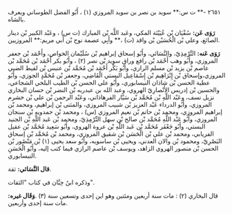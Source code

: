 ٢٦٥١ -** ت س:** سويد بن نصر بن سويد المروزي (١) ، أَبُو الفضل الطوساني ويعرف بالشاه.

**رَوَى عَن:** سُفْيَان بْن عُيَيْنَة المكي، وعَبد اللَّه بْن المبارك (ت س) ، وعَبْد الكبير بْن دينار الصائغ، وعلي بْن الْحُسَيْن بْن واقد (ت) ،** وأَبِي عصمة نوح بْن أَبي مريم:** المروزيين.

**رَوَى عَنه:** التِّرْمِذِيّ، والنَّسَائي، وأَبُو إسحاق إبراهيم بْن سُلَيْمان الخواص، وأَحْمَد بْن جعفر المروزي، وأَبُو وهب أَحْمَد بْن رافع وراق سويد بْن نصر (٢) ، وأَبُو بكر أَحْمَد بْن مُحَمَّد بْن عاصم بْن يزيد بْن مسلم الرازي، وأَبُو بَكْر أَحْمَد بْن مُحَمَّد بْن عنبس بْن لقيط الضبي المروزي،وإسحاق بْن إِبْرَاهِيم بْن إِسْمَاعِيل البستي الْقَاضِي، وجعفر بْن مُحَمَّدٍ الجوزي، وأَبُو عطية الحسن بْن شاذان النيسابوري، وأَبُو علي الحسن بْن الطيب البلخي الشجاعي، والحسين بْن إدريس الأَنْصارِيّ الهروي، وعبد الله بن عبدربه بْن النضر بْن حسان البخاري نزيل نسف، وعَبْد اللَّهِ بْن مُحَمَّد بْن سَيَّار الفرهاذاني، وعَبْد الرحمن بْن علي بْن خشرم المروزي، وأَبُو الدرداء عَبْد العزيز بْن شبيب المروزي، والمثنى بْن إبراهيم، ومحمد بْن إبراهيم المروزي، ومحمد بْن حاتم بْن نعيم المروزي (س) ، ومحمد بْن حمدويه بْن سنجان المروزي، وأَبُو عَبْد اللَّهِ مُحَمَّد بْن صالح بْن سهل التِّرْمِذِيّ، ومحمد بْن عَبد اللَّهِ بْن الجنيد البستي، وأَبُو جَعْفَر مُحَمَّد بْن عَبد اللَّهِ بْن عروة الهروي، وأَبُو سَعِيد مُحَمَّد بْن عقيل الفريابي، ومحمد بْن علي بْن الْحَسَن بْن شقيق المروزي، ومحمد بْن مُحَمَّد بْن إسحاق البَصْرِيّ، ومحمود بْن والان العدني، ويحيى بْن ساسويه، وأَبُو سعد يحيى (١) بْن مَنْصُور بْن الحسن بْن منصور الهروي الزاهد، ويوسف بْن عاصم الرازي فيما كتب إليه، وأَبُو الْحَسَنِ النيسابوري.

**قال النَّسَائي:** ثقة.

وذكره ابنُ حِبَّان في كتاب "الثقات".

قال البخاري (٢) : مات سنة أربعين ومئتين وهو اين إحدى وتسعين سنة (٣) .**وَقَال غيره:** مات سنة إحدى وأربعين.